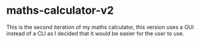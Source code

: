 # maths-calculator-v2
This is the second iteration of my maths calculator, this version uses a GUI instead of a CLI as I decided that it would be easier for the user to use.
